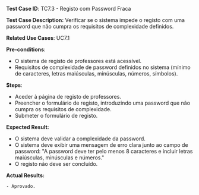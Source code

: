 **Test Case ID**: TC7.3 - Registo com Password Fraca

**Test Case Description:** Verificar se o sistema impede o registo com uma password que não cumpra os requisitos de complexidade definidos.

**Related Use Cases**: UC7.1

**Pre-conditions**:
- O sistema de registo de professores está acessível.
- Requisitos de complexidade de password definidos no sistema (mínimo de caracteres, letras maiúsculas, minúsculas, números, símbolos).

**Steps**:
- Aceder à página de registo de professores.
- Preencher o formulário de registo, introduzindo uma password que não cumpra os requisitos de complexidade.
- Submeter o formulário de registo.

**Expected Result:**
- O sistema deve validar a complexidade da password.
- O sistema deve exibir uma mensagem de erro clara junto ao campo de password: "A password deve ter pelo menos 8 caracteres e incluir letras maiúsculas, minúsculas e números."
- O registo não deve ser concluído.

**Actual Results:**

    - Aprovado.
